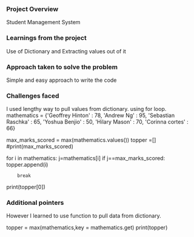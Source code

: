 ### Project Overview

 Student Management System


### Learnings from the project

 Use of Dictionary and Extracting values out of it


### Approach taken to solve the problem

 Simple and easy approach to write the code 


### Challenges faced

 I used lengthy way to pull values from dictionary. using for loop.
mathematics = {'Geoffrey Hinton' : 78,
               'Andrew Ng' : 95,
               'Sebastian Raschka' : 65,
               'Yoshua Benjio' : 50,
               'Hilary Mason' : 70,
               'Corinna cortes' : 66}

max_marks_scored = max(mathematics.values())
topper =[]
#print(max_marks_scored)

for i in mathematics:
    j=mathematics[i]
    if j==max_marks_scored:
        topper.append(i)
    
        break
print(topper[0])



### Additional pointers

 However I learned to use function to pull data from dictionary.

topper = max(mathematics,key = mathematics.get)
print(topper)



